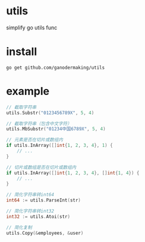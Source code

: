 # utils
simplify go utils func

# install
```shell
go get github.com/ganodermaking/utils
```

# example
```go
// 截取字符串
utils.Substr("0123456789X", 5, 4)

// 截取字符串（包含中文字符）
utils.MbSubstr("01234中国6789X", 5, 4)

// 元素是否在切片或数组内
if utils.InArray([]int{1, 2, 3, 4}, 1) {
    // ...
}

// 切片或数组是否在切片或数组内
if utils.InArray([]int{1, 2, 3, 4}, []int{1, 4}) {
    // ...
}

// 简化字符串转int64
int64 := utils.ParseInt(str)

// 简化字符串转int32
int32 := utils.Atoi(str)

// 简化复制
utils.Copy(&employees, &user)
```
